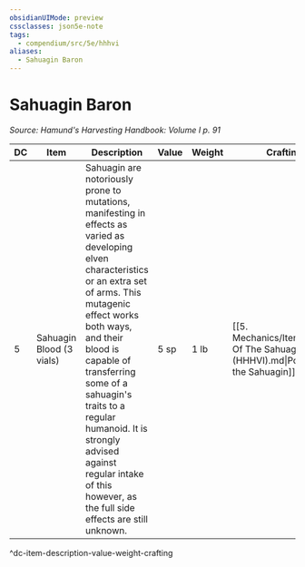 ```yaml
---
obsidianUIMode: preview
cssclasses: json5e-note
tags:
  - compendium/src/5e/hhhvi
aliases:
  - Sahuagin Baron
---
```

# Sahuagin Baron
*Source: Hamund's Harvesting Handbook: Volume I p. 91* 

| DC | Item | Description | Value | Weight | Crafting |
|----|------|-------------|-------|--------|----------|
| 5 | Sahuagin Blood (3 vials) | Sahuagin are notoriously prone to mutations, manifesting in effects as varied as developing elven characteristics or an extra set of arms. This mutagenic effect works both ways, and their blood is capable of transferring some of a sahuagin's traits to a regular humanoid. It is strongly advised against regular intake of this however, as the full side effects are still unknown. | 5 sp | 1 lb | [[5. Mechanics/Items/Potion Of The Sahuagin (HHHVI).md\|Potion of the Sahuagin]] |
^dc-item-description-value-weight-crafting
